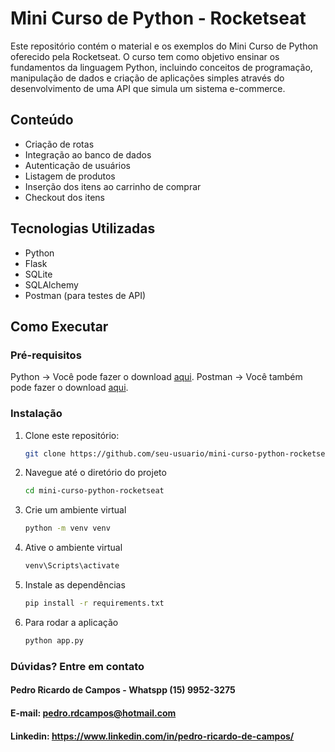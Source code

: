 # Mini Curso de Python - Rocketseat

Este repositório contém o material e os exemplos do Mini Curso de Python oferecido pela Rocketseat. O curso tem como objetivo ensinar os fundamentos da linguagem Python, incluindo conceitos de programação, manipulação de dados e criação de aplicações simples através do desenvolvimento de uma API que simula um sistema e-commerce.

## Conteúdo

- Criação de rotas
- Integração ao banco de dados
- Autenticação de usuários
- Listagem de produtos
- Inserção dos itens ao carrinho de comprar
- Checkout dos itens

## Tecnologias Utilizadas

- Python
- Flask
- SQLite
- SQLAlchemy
- Postman (para testes de API)

## Como Executar

### Pré-requisitos
Python -> Você pode fazer o download [aqui](https://www.python.org/downloads/).
Postman -> Você também pode fazer o download [aqui](https://www.postman.com/downloads/).

### Instalação

1. Clone este repositório:
   ```bash
   git clone https://github.com/seu-usuario/mini-curso-python-rocketseat.git
   
2. Navegue até o diretório do projeto
   ```bash
   cd mini-curso-python-rocketseat

3. Crie um ambiente virtual
    ```bash
   python -m venv venv

4. Ative o ambiente virtual
   ```bash
   venv\Scripts\activate
5. Instale as dependências
   ```bash
   pip install -r requirements.txt

6. Para rodar a aplicação
   ```bash
   python app.py

### Dúvidas? Entre em contato
#### Pedro Ricardo de Campos - Whatspp (15) 9952-3275
#### E-mail: pedro.rdcampos@hotmail.com
#### Linkedin: https://www.linkedin.com/in/pedro-ricardo-de-campos/





